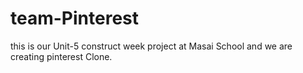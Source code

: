 # team-Pinterest
this is our Unit-5 construct week project at Masai School and we are creating pinterest Clone.
